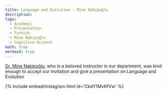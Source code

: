 ```yaml
---
title: Language and Evolution - Mine Nakipoğlu
description:
tags:
  - Academic
  - Presentation
  - Turkish
  - Mine Nakipoğlu
  - Cognitive Science
math: true
mermaid: true
---
```


[Dr. Mine Nakipoğlu](https://linguistics.bogazici.edu.tr/mine-nakipoglu), who is a beloved instructor in our department, was kind enough to accept our invitation and give a presentation on Language and Evolution

{% include embed/instagram.html id='CkdY1MvKfVw' %}